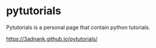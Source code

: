 # pytutorials
Pytutorials is a personal page that contain python tutorials.

https://3adnank.github.io/pytutorials/

